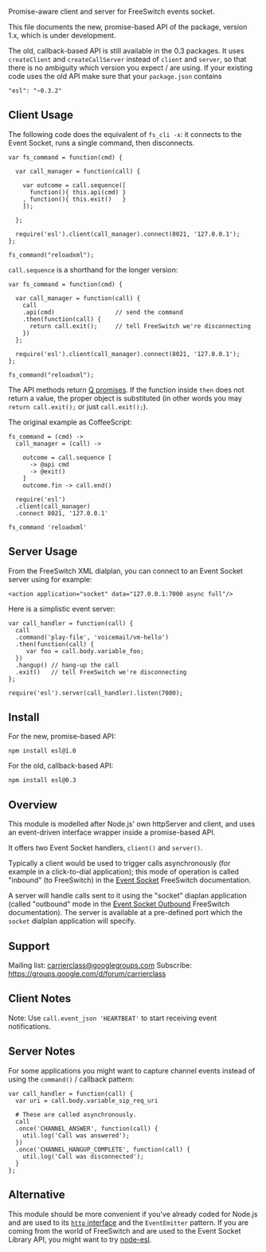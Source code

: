 Promise-aware client and server for FreeSwitch events socket.

This file documents the new, promise-based API of the package, version 1.x, which is under development.

The old, callback-based API is still available in the 0.3 packages. It uses `createClient` and `createCallServer` instead of `client` and `server`, so that there is no ambiguity which version you expect / are using. If your existing code uses the old API make sure that your `package.json` contains

    "esl": "~0.3.2"

Client Usage
------------

The following code does the equivalent of `fs_cli -x`: it connects to the Event Socket, runs a single command, then disconnects.

    var fs_command = function(cmd) {

      var call_manager = function(call) {

        var outcome = call.sequence([
          function(){ this.api(cmd) }
        , function(){ this.exit()   }
        ]);

      };

      require('esl').client(call_manager).connect(8021, '127.0.0.1');
    };

    fs_command("reloadxml");

`call.sequence` is a shorthand for the longer version:

    var fs_command = function(cmd) {

      var call_manager = function(call) {
        call
        .api(cmd)                 // send the command
        .then(function(call) {
          return call.exit();     // tell FreeSwitch we're disconnecting
        })
      };

      require('esl').client(call_manager).connect(8021, '127.0.0.1');
    };

    fs_command("reloadxml");

The API methods return [Q promises](http://documentup.com/kriskowal/q/). If the function inside `then` does not return a value, the proper object is substituted (in other words you may `return call.exit();` or just `call.exit();`).

The original example as CoffeeScript:

    fs_command = (cmd) ->
      call_manager = (call) ->

        outcome = call.sequence [
          -> @api cmd
          -> @exit()
        ]
        outcome.fin -> call.end()

      require('esl')
      .client(call_manager)
      .connect 8021, '127.0.0.1'

    fs_command 'reloadxml'

Server Usage
------------

From the FreeSwitch XML dialplan, you can connect to an Event Socket server using for example:

    <action application="socket" data="127.0.0.1:7000 async full"/>

Here is a simplistic event server:

    var call_handler = function(call) {
      call
      .command('play-file', 'voicemail/vm-hello')
      .then(function(call) {
         var foo = call.body.variable_foo;
      })
      .hangup() // hang-up the call
      .exit()   // tell FreeSwitch we're disconnecting
    };

    require('esl').server(call_handler).listen(7000);

Install
-------

For the new, promise-based API:

    npm install esl@1.0

For the old, callback-based API:

    npm install esl@0.3

Overview
--------

This module is modelled after Node.js' own httpServer and client, and uses an event-driven interface wrapper inside a promise-based API.

It offers two Event Socket handlers, `client()` and `server()`.

Typically a client would be used to trigger calls asynchronously (for example in a click-to-dial application); this mode of operation is called "inbound" (to FreeSwitch) in the [Event Socket](http://wiki.freeswitch.org/wiki/Event_Socket) FreeSwitch documentation.

A server will handle calls sent to it using the "socket" diaplan application (called "outbound" mode in the [Event Socket Outbound](http://wiki.freeswitch.org/wiki/Event_Socket_Outbound) FreeSwitch documentation).  The server is available at a pre-defined port which the `socket` dialplan application will specify.

Support
-------

Mailing list: <carrierclass@googlegroups.com>
Subscribe: <https://groups.google.com/d/forum/carrierclass>

Client Notes
--------------

Note: Use `call.event_json 'HEARTBEAT'` to start receiving event notifications.

Server Notes
------------------

For some applications you might want to capture channel events instead of using the `command()` / callback pattern:

    var call_handler = function(call) {
      var uri = call.body.variable_sip_req_uri

      # These are called asynchronously.
      call
      .once('CHANNEL_ANSWER', function(call) {
        util.log('Call was answered');
      })
      .once('CHANNEL_HANGUP_COMPLETE', function(call) {
        util.log('Call was disconnected');
      }
    };

Alternative
-----------

This module should be more convenient if you've already coded for Node.js and are used to its [`http` interface](http://nodejs.org/api/http.html) and the `EventEmitter` pattern.
If you are coming from the world of FreeSwitch and are used to the Event Socket Library API, you might want to try [node-esl](https://github.com/englercj/node-esl).
